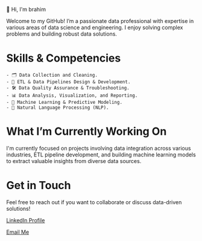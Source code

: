 👋 Hi, I'm brahim

Welcome to my GitHub! I’m a passionate data professional with expertise in various areas of data science and engineering. I enjoy solving complex problems and building robust data solutions.

# Skills & Competencies

    - 🗂️ Data Collection and Cleaning.
    - 🔄 ETL & Data Pipelines Design & Development.
    - 🛠️ Data Quality Assurance & Troubleshooting.
    - 📊 Data Analysis, Visualization, and Reporting.
    - 🤖 Machine Learning & Predictive Modeling.
    - 📝 Natural Language Processing (NLP).

# What I’m Currently Working On

I'm currently focused on projects involving data integration across various industries, ETL pipeline development, and building machine learning models to extract valuable insights from diverse data sources.

# Get in Touch

Feel free to reach out if you want to collaborate or discuss data-driven solutions!

[LinkedIn Profile](https://www.linkedin.com/in/brahimakerkouch/)

[Email Me](mailto:ibrahimakerkouch@gmail.com)
